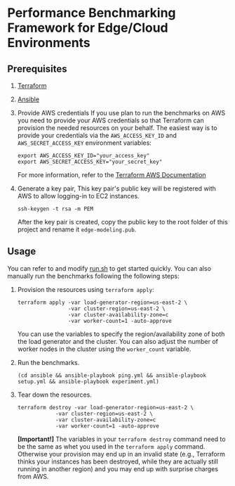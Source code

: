 # Performance Benchmarking Framework for Edge/Cloud Environments

## Prerequisites

1. [Terraform](https://www.terraform.io/)

2. [Ansible](https://docs.ansible.com/ansible/latest/installation_guide/intro_installation.html)

3.  Provide AWS credentials If you use plan to run the benchmarks on AWS you need to provide your
    AWS credentials so that Terraform can provision the needed resources on your behalf. The easiest
    way is to provide your credentials via the `AWS_ACCESS_KEY_ID` and `AWS_SECRET_ACCESS_KEY`
    environment variables:

    ```shell
    export AWS_ACCESS_KEY_ID="your_access_key"
    export AWS_SECRET_ACCESS_KEY="your_secret_key"
    ```

    For more information, refer to the [Terraform AWS Documentation](https://registry.terraform.io/providers/hashicorp/aws/latest/docs#authentication)

4.  Generate a key pair, This key pair's public key will be registered with AWS to allow logging-in
    to EC2 instances.

    ```shell
    ssh-keygen -t rsa -m PEM
    ```

    After the key pair is created, copy the public key to the root folder of this project and rename
    it `edge-modeling.pub`.

## Usage
You can refer to and modify [run.sh](run.sh) to get started quickly. You can also manually run the
benchmarks following the following steps:

1.  Provision the resources using `terraform apply`:

    ```shell
    terraform apply -var load-generator-region=us-east-2 \
                    -var cluster-region=us-east-2 \
                    -var cluster-availability-zone=c
                    -var worker-count=1 -auto-approve
    ```

    You can use the variables to specify the region/availability zone of both the load generator and
    the cluster. You can also adjust the number of worker nodes in the cluster using the
    `worker_count` variable.

2.  Run the benchmarks.

    ```
    (cd ansible && ansible-playbook ping.yml && ansible-playbook setup.yml && ansible-playbook experiment.yml)
    ```

3.  Tear down the resources.

    ```
    terraform destroy -var load-generator-region=us-east-2 \
                -var cluster-region=us-east-2 \
                -var cluster-availability-zone=c
                -var worker-count=1 -auto-approve
    ```

    __[Important!]__ The variables in your `terraform destroy` command need to be the same as whet you
    used in the `terraform apply` command. Otherwise your provision may end up in an invalid state
    (e.g., Terraform thinks your instances has been destroyed, while they are actually still running
    in another region) and you may end up with surprise charges from AWS.
